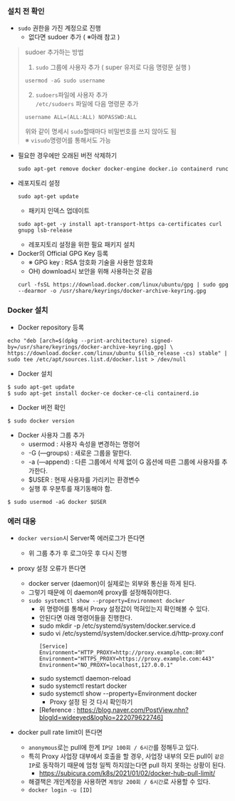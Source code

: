 ### 설치 전 확인
- ```sudo``` 권한을 가진 계정으로 진행
  - 없다면 sudoer 추가 ( ※아래 참고 )
> sudoer 추가하는 방법
> 1. ```sudo``` 그룹에 사용자 추가 ( super 유저로 다음 명령문 실행 )  
> ```
> usermod -aG sudo username
> ```   
>    
> 2. ```sudoers```파일에 사용자 추가   
>  ```/etc/sudoers``` 파일에 다음 명령문 추가 
>  ```
>  username ALL=(ALL:ALL) NOPASSWD:ALL
>  ```   
> 위와 같이 명세시 ```sudo```할때마다 비밀번호를 쓰지 않아도 됨   
> ※ ```visudo```명령어를 통해서도 가능  
  - 필요한 경우에만 오래된 버전 삭제하기
    ```
    sudo apt-get remove docker docker-engine docker.io containerd runc
    ```
  - 레포지토리 설정
    ```
    sudo apt-get update
    ``` 
      - 패키지 인덱스 업데이트
    ``` 
    sudo apt-get -y install apt-transport-https ca-certificates curl gnupg lsb-release
    ```
      - 레포지토리 설정을 위한 필요 패키지 설치
  - Docker의 Official GPG Key 등록
    - ※ GPG key : RSA 암호화 기술을 사용한 암호화
    - OH) download시 보안을 위해 사용하는것 같음   
    ```
    curl -fsSL https://download.docker.com/linux/ubuntu/gpg | sudo gpg --dearmor -o /usr/share/keyrings/docker-archive-keyring.gpg
    ```

### Docker 설치

- Docker repository 등록   
``` 
echo "deb [arch=$(dpkg --print-architecture) signed-by=/usr/share/keyrings/docker-archive-keyring.gpg] \
https://download.docker.com/linux/ubuntu $(lsb_release -cs) stable" | sudo tee /etc/apt/sources.list.d/docker.list > /dev/null 
```
- Docker 설치
```
$ sudo apt-get update
$ sudo apt-get install docker-ce docker-ce-cli containerd.io
```
- Docker 버전 확인
```
$ sudo docker version
```
- Docker 사용자 그룹 추가
  - usermod : 사용자 속성을 변경하는 명령어
  - -G (—groups) : 새로운 그룹을 말한다.
  - -a (—append) : 다른 그룹에서 삭제 없이 G 옵션에 따른 그룹에 사용자를 추가한다.
  - $USER : 현재 사용자를 가리키는 환경변수
  - 실행 후 우분투를 재기동해야 함.
```
$ sudo usermod -aG docker $USER
```
### 에러 대응 
- ```docker version```시 Server쪽 에러로그가 뜬다면
  - 위 그룹 추가 후 로그아웃 후 다시 진행

- proxy 설정 오류가 뜬다면
  - docker server (daemon)이 실제로는 외부와 통신을 하게 된다.
  - 그렇기 때문에 이 daemon에 proxy를 설정해줘야한다.
  - ```sudo systemctl show --property=Environment docker``` 
    - 위 명령어를 통해서 Proxy 설정값이 먹혀있는지 확인해볼 수 있다.
    - 안된다면 아래 명령어들을 진행한다.
    - sudo mkdir -p /etc/systemd/system/docker.service.d
    - sudo vi /etc/systemd/system/docker.service.d/http-proxy.conf
      ```
      [Service]
      Environment="HTTP_PROXY=http://proxy.example.com:80"
      Environment="HTTPS_PROXY=https://proxy.example.com:443"
      Environment="NO_PROXY=localhost,127.0.0.1"
      ```
    - sudo systemctl daemon-reload
    - sudo systemctl restart docker
    - sudo systemctl show --property=Environment docker
      - Proxy 설정 된 것 다시 확인하기
    - [Reference : https://blog.naver.com/PostView.nhn?blogId=wideeyed&logNo=222079622746]
- docker pull rate limit이 뜬다면
  - ```anonymous```로는 pull에 한계 ```IP당 100회 / 6시간```를 정해두고 있다.
  - 특히 Proxy 사업장 대부에서 호출을 할 경우, 사업장 내부의 모든 pull이 ```같은 IP```로 동작하기 때문에 엄청 일찍 하지않는다면 pull 하지 못하는 상황이 된다.
    - https://subicura.com/k8s/2021/01/02/docker-hub-pull-limit/
  - 해결책은 개인계정을 사용하면 ```계정당 200회 / 6시간```로 사용할 수 있다.
  - ```docker login -u [ID]```    
